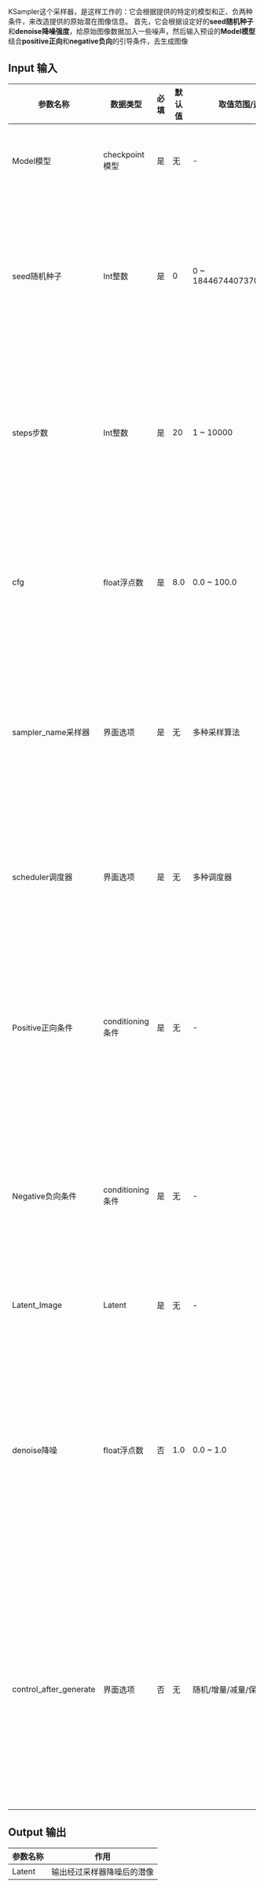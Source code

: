 KSampler这个采样器，是这样工作的：它会根据提供的特定的模型和正、负两种条件，来改造提供的原始潜在图像信息。
首先，它会根据设定好的**seed随机种子**和**denoise降噪强度**，给原始图像数据加入一些噪声，然后输入预设的**Model模型**结合**positive正向**和**negative负向**的引导条件，去生成图像

## Input 输入
| 参数名称               | 数据类型         | 必填 | 默认值 | 取值范围/选项            | 说明                                                                         |
| ---------------------- | ---------------- | ---- | ------ | ------------------------ | ---------------------------------------------------------------------------- |
| Model模型              | checkpoint模型   | 是   | 无     | -                        | 输入用于降噪过程的模型                                                       |
| seed随机种子           | Int整数          | 是   | 0      | 0 ~ 18446744073709551615 | 用于生成随机噪声，使用同样的“种子”可以生成相同的画面                         |
| steps步数              | Int整数          | 是   | 20     | 1 ~ 10000                | 去噪过程中要使用的步骤数，步数越多，结果越准确                               |
| cfg                    | float浮点数      | 是   | 8.0    | 0.0 ~ 100.0              | 控制生成的图像与输入条件的贴合程度，通常建议6-8                              |
| sampler_name采样器     | 界面选项         | 是   | 无     | 多种采样算法             | 选择用来降噪的采样器，不同采样器影响生成速度和风格                           |
| scheduler调度器        | 界面选项         | 是   | 无     | 多种调度器               | 控制噪声去除的方式，不同调度器会影响生成过程                                 |
| Positive正向条件       | conditioning条件 | 是   | 无     | -                        | 用于引导降噪的正向条件，可理解为想要在画面中出现的内容                       |
| Negative负向条件       | conditioning条件 | 是   | 无     | -                        | 用于引导降噪的负向条件，可理解为不想要在画面中出现的内容                     |
| Latent_Image           | Latent           | 是   | 无     | -                        | 用于降噪的潜像                                                               |
| denoise降噪            | float浮点数      | 否   | 1.0    | 0.0 ~ 1.0                | 决定去除多少比例的噪声，值越小生成图像与输入图像关联越小，值越大越像输入图像 |
| control_after_generate | 界面选项         | 否   | 无     | 随机/增量/减量/保持      | 提供在每次提示后更改种子数的能力，节点可以随机、增量、减量或保持种子数不变   |

## Output 输出

| 参数名称 | 作用                       |
| -------- | -------------------------- |
| Latent   | 输出经过采样器降噪后的潜像 |